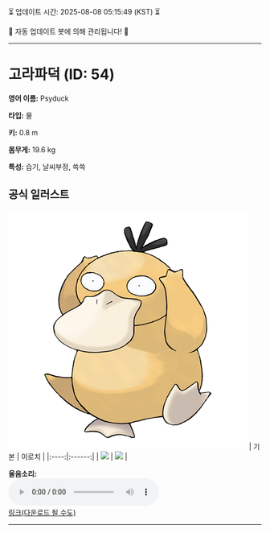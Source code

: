 
⏳ 업데이트 시간: 2025-08-08 05:15:49 (KST) ⏳

🤖 자동 업데이트 봇에 의해 관리됩니다! 🤖

---

# 고라파덕 (ID: 54)
**영어 이름:** Psyduck

**타입:** 물

**키:** 0.8 m

**몸무게:** 19.6 kg

**특성:** 습기, 날씨부정, 쓱쓱

## 공식 일러스트
![](https://raw.githubusercontent.com/PokeAPI/sprites/master/sprites/pokemon/other/official-artwork/54.png)
| 기본 | 이로치 |
|:----:|:------:|
| <img src="http://play.pokemonshowdown.com/sprites/ani/psyduck.gif" width="200"> | <img src="http://play.pokemonshowdown.com/sprites/ani-shiny/psyduck.gif" width="200"> |

**울음소리:**<br><audio controls src="https://raw.githubusercontent.com/PokeAPI/cries/main/cries/pokemon/latest/54.ogg"></audio><br> [링크(다운로드 될 수도)](https://raw.githubusercontent.com/PokeAPI/cries/main/cries/pokemon/latest/54.ogg)


---
